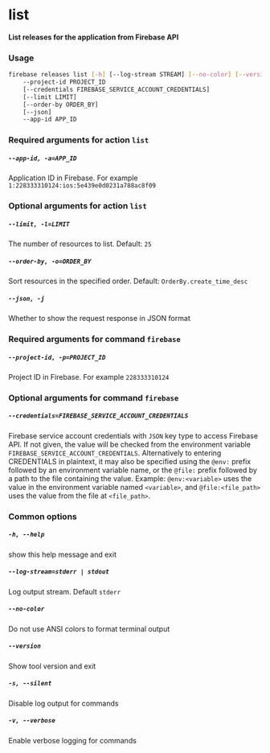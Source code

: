 
list
====


**List releases for the application from Firebase API**
### Usage
```bash
firebase releases list [-h] [--log-stream STREAM] [--no-color] [--version] [-s] [-v]
    --project-id PROJECT_ID
    [--credentials FIREBASE_SERVICE_ACCOUNT_CREDENTIALS]
    [--limit LIMIT]
    [--order-by ORDER_BY]
    [--json]
    --app-id APP_ID
```
### Required arguments for action `list`

##### `--app-id, -a=APP_ID`


Application ID in Firebase. For example `1:228333310124:ios:5e439e0d0231a788ac8f09`
### Optional arguments for action `list`

##### `--limit, -l=LIMIT`


The number of resources to list. Default:&nbsp;`25`
##### `--order-by, -o=ORDER_BY`


Sort resources in the specified order. Default:&nbsp;`OrderBy.create_time_desc`
##### `--json, -j`


Whether to show the request response in JSON format
### Required arguments for command `firebase`

##### `--project-id, -p=PROJECT_ID`


Project ID in Firebase. For example `228333310124`
### Optional arguments for command `firebase`

##### `--credentials=FIREBASE_SERVICE_ACCOUNT_CREDENTIALS`


Firebase service account credentials with `JSON` key type to access Firebase API. If not given, the value will be checked from the environment variable `FIREBASE_SERVICE_ACCOUNT_CREDENTIALS`. Alternatively to entering CREDENTIALS in plaintext, it may also be specified using the `@env:` prefix followed by an environment variable name, or the `@file:` prefix followed by a path to the file containing the value. Example: `@env:<variable>` uses the value in the environment variable named `<variable>`, and `@file:<file_path>` uses the value from the file at `<file_path>`.
### Common options

##### `-h, --help`


show this help message and exit
##### `--log-stream=stderr | stdout`


Log output stream. Default `stderr`
##### `--no-color`


Do not use ANSI colors to format terminal output
##### `--version`


Show tool version and exit
##### `-s, --silent`


Disable log output for commands
##### `-v, --verbose`


Enable verbose logging for commands
